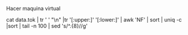 Hacer maquina virtual


cat data.tok | tr ' ' "\n" |tr '[:upper:]' '[:lower:]' | awk 'NF' | sort | uniq -c |sort | tail -n 100 | sed 's/^.\{8\}//g' 


